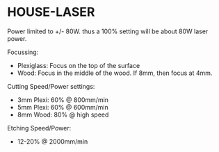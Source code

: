 HOUSE-LASER
===========

Power limited to +/- 80W. thus a 100% setting will be about 80W laser power.
	
Focussing:
* Plexiglass: Focus on the top of the surface
* Wood: Focus in the middle of the wood. If 8mm, then focus at 4mm.

Cutting Speed/Power settings:
* 3mm Plexi: 60% @ 800mm/min
* 5mm Plexi: 60% @ 600mm/min
* 8mm Wood: 80% @ high speed

Etching Speed/Power:
* 12-20% @ 2000mm/min

